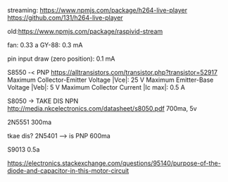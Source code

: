 
streaming:
https://www.npmjs.com/package/h264-live-player
https://github.com/131/h264-live-player

old:https://www.npmjs.com/package/raspivid-stream


fan: 0.33 a
GY-88: 0.3 mA

pin input draw (zero position): 0.1 mA



S8550 -< PNP
https://alltransistors.com/transistor.php?transistor=52917
Maximum Collector-Emitter Voltage |Vce|: 25 V
Maximum Emitter-Base Voltage |Veb|: 5 V
Maximum Collector Current |Ic max|: 0.5 A

S8050 -> TAKE DIS NPN
http://media.nkcelectronics.com/datasheet/s8050.pdf
700ma, 5v


2N5551 
300ma


tkae dis? 2N5401 --> is PNP
600ma


S9013 
0.5a

https://electronics.stackexchange.com/questions/95140/purpose-of-the-diode-and-capacitor-in-this-motor-circuit